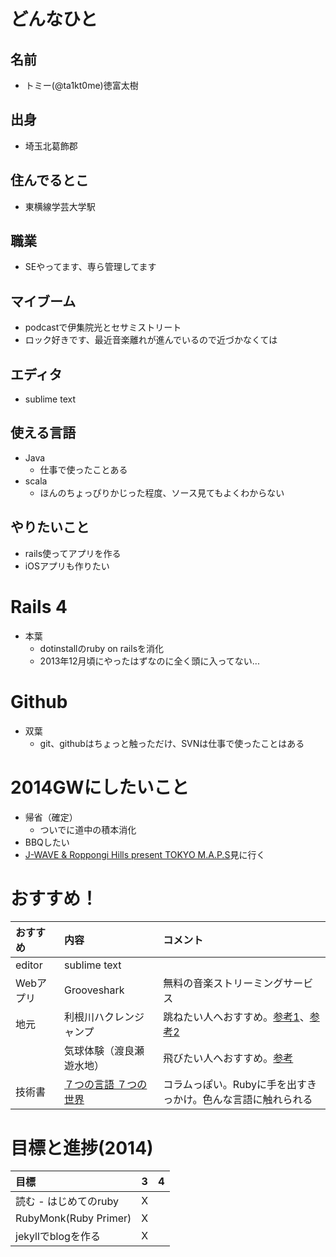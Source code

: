 # どんなひと

## 名前

* トミー(@ta1kt0me)徳富太樹

## 出身

* 埼玉北葛飾郡

## 住んでるとこ

* 東横線学芸大学駅

## 職業

* SEやってます、専ら管理してます

## マイブーム

* podcastで伊集院光とセサミストリート
* ロック好きです、最近音楽離れが進んでいるので近づかなくては

## エディタ

* sublime text

## 使える言語

* Java
  * 仕事で使ったことある
* scala
  * ほんのちょっぴりかじった程度、ソース見てもよくわからない

## やりたいこと

* rails使ってアプリを作る
* iOSアプリも作りたい

# Rails 4

* 本葉
  * dotinstallのruby on railsを消化
  * 2013年12月頃にやったはずなのに全く頭に入ってない...

# Github

* 双葉
  * git、githubはちょっと触っただけ、SVNは仕事で使ったことはある

# 2014GWにしたいこと

* 帰省（確定）
  * ついでに道中の積本消化
* BBQしたい
* [J-WAVE & Roppongi Hills present TOKYO M.A.P.S](http://www.tokyomaps.jp/schedule/)見に行く

# おすすめ！

| おすすめ | 内容 | コメント |
| :------- | :--- | :--- |
| editor   | sublime text | |
| Webアプリ| Grooveshark  | 無料の音楽ストリーミングサービス |
| 地元     | 利根川ハクレンジャンプ  | 跳ねたい人へおすすめ。[参考1](http://az490469.vo.msecnd.net/~/media/kodawari/2013/07/29hakuren/G20130728TTT0700069G3000000.jpg?h=298&mh=476&mw=640&w=640)、[参考2](http://www.takumaro.co.jp/blog/2011/07/post-25.php) |
|          | 気球体験（渡良瀬遊水地）| 飛びたい人へおすすめ。[参考](http://www1a.biglobe.ne.jp/mediaeye/index/news/08-0405/DSC_6553.gif) |
| 技術書   | [７つの言語 ７つの世界](http://www.amazon.co.jp/gp/product/4274068579/) | コラムっぽい。Rubyに手を出すきっかけ。色んな言語に触れられる |

# 目標と進捗(2014)

|          目標          |  3  |  4  |
|:-----------------------|:---:|:---:|
| 読む - はじめてのruby  |  X  |     |
| RubyMonk(Ruby Primer)  |  X  |     |
| jekyllでblogを作る     |  X  |     |

